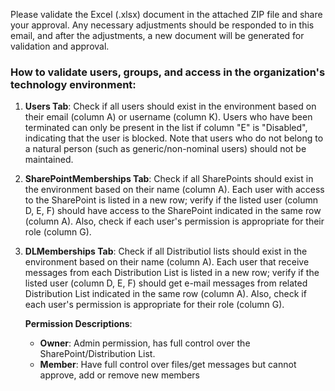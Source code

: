 Please validate the Excel (.xlsx) document in the attached ZIP file and share your approval. Any necessary adjustments should be responded to in this email, and after the adjustments, a new document will be generated for validation and approval.

### How to validate users, groups, and access in the organization's technology environment:

1. **Users Tab**: Check if all users should exist in the environment based on their email (column A) or username (column K). Users who have been terminated can only be present in the list if column "E" is "Disabled", indicating that the user is blocked. Note that users who do not belong to a natural person (such as generic/non-nominal users) should not be maintained.

2. **SharePointMemberships Tab**: Check if all SharePoints should exist in the environment based on their name (column A). Each user with access to the SharePoint is listed in a new row; verify if the listed user (column D, E, F) should have access to the SharePoint indicated in the same row (column A). Also, check if each user's permission is appropriate for their role (column G).

3. **DLMemberships Tab**: Check if all Distributiol lists should exist in the environment based on their name (column A). Each user that receive messages from each Distribution List is listed in a new row; verify if the listed user (column D, E, F) should get e-mail messages from related Distribution List indicated in the same row (column A). Also, check if each user's permission is appropriate for their role (column G).

   **Permission Descriptions**:
   - **Owner**: Admin permission, has full control over the SharePoint/Distribution List.
   - **Member**: Have full control over files/get messages but cannot approve, add or remove new members
